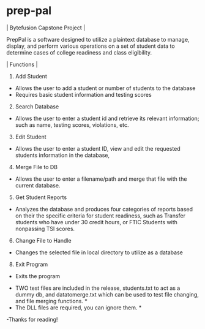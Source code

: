 # prep-pal
| Bytefusion Capstone Project |

PrepPal is a software designed to utilize
a plaintext database to manage, display,
and perform various operations on a set 
of student data to determine cases of
college readiness and class eligibility. 

| Functions |
1) Add Student
- Allows the user to add a student or number of students to the database
- Requires basic student information and testing scores
  
2) Search Database
- Allows the user to enter a student id and retrieve its
  relevant information; such as name, testing scores, violations, etc.

3) Edit Student
- Allows the user to enter a student ID, view and edit the requested students
  information in the database,

4) Merge File to DB
- Allows the user to enter a filename/path and merge that file with the current database.

5) Get Student Reports
- Analyzes the database and produces four categories of reports based on their
  the specific criteria for student readiness, such as Transfer students who have under 30 credit hours, or FTIC Students with nonpassing TSI scores.

6) Change File to Handle
- Changes the selected file in local directory to utilize as a database
8) Exit Program
- Exits the program

* TWO test files are included in the release, students.txt to act as a dummy db,
  and datatomerge.txt which can be used to test file changing, and file merging functions. *
* The DLL files are required, you can ignore them. * 

-Thanks for reading! 
